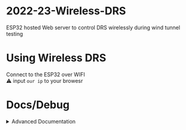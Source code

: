 # 2022-23-Wireless-DRS
ESP32 hosted Web server to control DRS wirelessly during wind tunnel testing

# Using Wireless DRS
Connect to the ESP32 over WIFI  
:warning: input `our ip` to your browesr

# Docs/Debug

<details>
  <summary>Advanced Documentation</summary>
    <blockquote>
      <p>
        <a href="https://randomnerdtutorials.com/esp32-web-server-arduino-ide/">ESP32 Web Server Tutorial</a>
      </p>
      <details><summary>Finding The IP Address</summary>
        <blockquote>
          After uploading the code, open the Serial Monitor at a baud rate of 115200.<br>
          Press the ESP32 EN button (reset). The ESP32 connects to Wi-Fi, and outputs the ESP IP address on the Serial Monitor. Copy that IP address, because you need it to access the ESP32 web server.<br>
          <img src="https://i0.wp.com/randomnerdtutorials.com/wp-content/uploads/2018/07/ESP-IP-address-1.png?w=739&quality=100&strip=all&ssl=1">
        </blockquote>
      </details>
      <details open><summary>Accessing the Control Site</summary>
        <blockquote>
          To access the web server, open your browser, paste the ESP32 IP address, and you’ll see the following page. Ex: 192.168.1.135.<br>
          <img src="https://i0.wp.com/randomnerdtutorials.com/wp-content/uploads/2018/07/esp32-web-server-outputs.png?w=623&quality=100&strip=all&ssl=1">
        </blockquote>
      </details>
    </blockquote>
</details>

